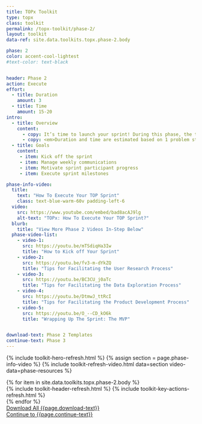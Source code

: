 ```yaml
---
title: TOPx Toolkit
type: topx
class: toolkit
permalink: /topx-toolkit/phase-2/
layout: toolkit
data-ref: site.data.toolkits.topx.phase-2.body

phase: 2
color: accent-cool-lightest
#text-color: text-black


header: Phase 2
action: Execute
effort:
  - title: Duration
    amount: 3
  - title: Time
    amount: 15-20
intro:
  - title: Overview
    content:
      - copy: It’s time to launch your sprint! During this phase, the tech teams develop their products. Your role is to facilitate this process, which will include several tasks and milestones.
      - copy: <em>Duration and time are estimated based on 1 problem statement, a team of sprint leaders of 2 - 4 individuals, and 3 - 5 tech teams (with a recommended maximum of 6).</em>
  - title: Goals
    content:
     - item: Kick off the sprint
     - item: Manage weekly communications
     - item: Motivate sprint participant progress
     - item: Execute sprint milestones

phase-info-video:
  title:
    text: "How To Execute Your TOP Sprint"
    class: text-blue-warm-60v padding-left-6
  video:
    src: https://www.youtube.com/embed/bad8acAJ9lg
    alt-text: "TOPx: How To Execute Your TOP Sprint?"
  blurb:
    title: "View More Phase 2 Videos In-Step Below"
  phase-video-list:
    - video-1:
      src: https://youtu.be/mTSdiqHa3Iw
      title: "How to Kick off Your Sprint"
    - video-2:
      src: https://youtu.be/fv3-m-dYkZQ
      title: "Tips for Facilitating the User Research Process"
    - video-3:
      src: https://youtu.be/BC3CU_j0aTc
      title: "Tips for Facilitating the Data Exploration Process"
    - video-4:
      src: https://youtu.be/DtmwJ_ttRcI
      title: "Tips for Facilitating the Product Development Process"
    - video-5:
      src: https://youtu.be/O_--CD_kO6k
      title: "Wrapping Up The Sprint: The MVP"


download-text: Phase 2 Templates
continue-text: Phase 3
---
```


{% include toolkit-hero-refresh.html %}
{% assign section = page.phase-info-video %}
{% include toolkit-refresh-video.html data=section video-data=phase-resources %}
<section class="grid-container padding-y-8 ">
  <div class="grid-row">
    <div>
      {% for item in site.data.toolkits.topx.phase-2.body %}
        <div class="toolkit-section margin-top-10">
          {% include toolkit-header-refresh.html %}
          {% include toolkit-key-actions-refresh.html %}
        </div>
      {% endfor %}
    </div>
  </div>
</section>
<section class="text-white bg-primary usa-section">
  <div class="grid-container">
    <div>
      <a href="{{site.baseurl}}/assets/files/topx-resources/topx-toolkit-phase-2-resources.zip" target="_blank"
          class="usa-button usa-button--inverse usa-button--outline site-button">
          Download All {{page.download-text}}
      </a>
    </div>
    <div>
      <a href="{{ site.baseurl }}/topx-toolkit/phase-3/"
        class="usa-button margin-top-4 usa-button--secondary site-button">
        Continue to {{page.continue-text}}
      </a>
    </div>
  </div>
</section>
